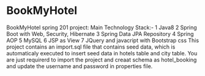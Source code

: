 # BookMyHotel
BookMyHotel spring 201 project:
Main Technology Stack:-
1 Java8
2 Spring Boot with Web, Security, Hibernate
3 Spring Data JPA Repository
4 Spring AOP
5 MySQL
6 JSP as View
7 JQuery and javacript with Bootstrap css
 This project contains an import.sql file that contains seed data, which is automaticaly executed to insert seed data in hotels table and city table. 
You are just requirerd to import the project and creaat schema as hotel_booking and update the username and password in properties file.
